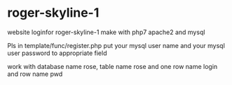 # roger-skyline-1
website loginfor roger-skyline-1 make with php7 apache2 and mysql

Pls in template/func/register.php put your mysql user name and your mysql user password to appropriate field

work with database name rose, table name rose and one row name login and row name pwd
